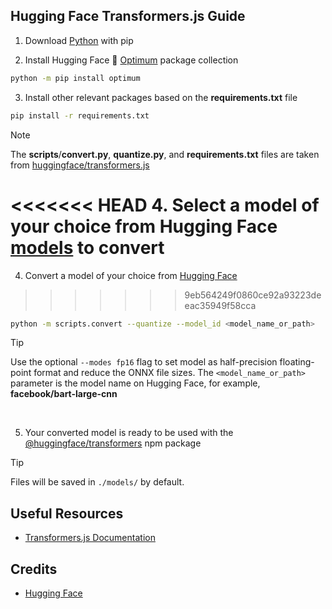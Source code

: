## Hugging Face Transformers.js Guide

1. Download [Python](https://www.python.org/downloads/) with pip

2. Install Hugging Face 🤗 [Optimum](https://github.com/huggingface/optimum) package collection
```sh
python -m pip install optimum
```

3. Install other relevant packages based on the **requirements.txt** file
```sh
pip install -r requirements.txt
```
> [!NOTE]
> The **scripts**/**convert.py**, **quantize.py**, and **requirements.txt** files are taken from [huggingface/transformers.js](https://github.com/huggingface/transformers.js/tree/main/scripts)

<<<<<<< HEAD
4. Select a model of your choice from Hugging Face [models](https://huggingface.co/models) to convert
=======
4. Convert a model of your choice from [Hugging Face](https://huggingface.co/models)
>>>>>>> 9eb564249f0860ce92a93223deeac35949f58cca
```sh
python -m scripts.convert --quantize --model_id <model_name_or_path>
```
> [!TIP]
> Use the optional `--modes fp16` flag to set model as half-precision floating-point format and reduce the ONNX file sizes. The `<model_name_or_path>` parameter is the model name on Hugging Face, for example, **facebook/bart-large-cnn**
<br/>

5. Your converted model is ready to be used with the [@huggingface/transformers](https://www.npmjs.com/package/@huggingface/transformers) npm package
> [!TIP]
> Files will be saved in `./models/` by default.

## Useful Resources
- [Transformers.js Documentation](https://huggingface.co/docs/transformers.js/en/index)

## Credits
- [Hugging Face](https://github.com/huggingface)
